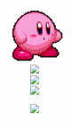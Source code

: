 <div align=center>
  <img src="https://github.com/hackirby/hackirby/blob/main/kirby.gif?raw=true" width=100px>
  <br>

  <img src="https://count.getloli.com/get/@:bytepulze"/>
  <br>
  
  <img src="https://skillicons.dev/icons?i=go,py">
  <br>

  <img src="https://github-widgetbox.vercel.app/api/profile?username=bytepulze&data=followers,repositories,stars&theme=darkmode" width=500>
  <br>
  
  <a href="https://discord.gg/RUtnhwBmwj"><img src="https://img.shields.io/badge/Join%20my%Discord-2CA5E0?style=for-the-badge&logo=discord&labelColor=db44ad&color=5e2775"></a>
</p>
